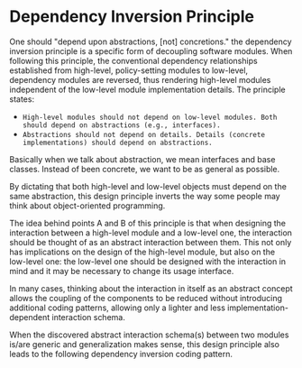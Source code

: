 # Dependency Inversion Principle
One should "depend upon abstractions, [not] concretions."
the dependency inversion principle is a specific form of decoupling software modules. When following this principle, the conventional dependency relationships established from high-level, policy-setting modules to low-level, dependency modules are reversed, thus rendering high-level modules independent of the low-level module implementation details. The principle states:

* `High-level modules should not depend on low-level modules. Both should depend on abstractions (e.g., interfaces).`
* `Abstractions should not depend on details. Details (concrete implementations) should depend on abstractions.`

Basically when we talk about abstraction, we mean interfaces and base classes.
Instead of been concrete, we want to be as general as possible.


By dictating that both high-level and low-level objects must depend on the same abstraction, this design principle inverts the way some people may think about object-oriented programming.

The idea behind points A and B of this principle is that when designing the interaction between a high-level module and a low-level one, the interaction should be thought of as an abstract interaction between them. This not only has implications on the design of the high-level module, but also on the low-level one: the low-level one should be designed with the interaction in mind and it may be necessary to change its usage interface.

In many cases, thinking about the interaction in itself as an abstract concept allows the coupling of the components to be reduced without introducing additional coding patterns, allowing only a lighter and less implementation-dependent interaction schema.

When the discovered abstract interaction schema(s) between two modules is/are generic and generalization makes sense, this design principle also leads to the following dependency inversion coding pattern. 
